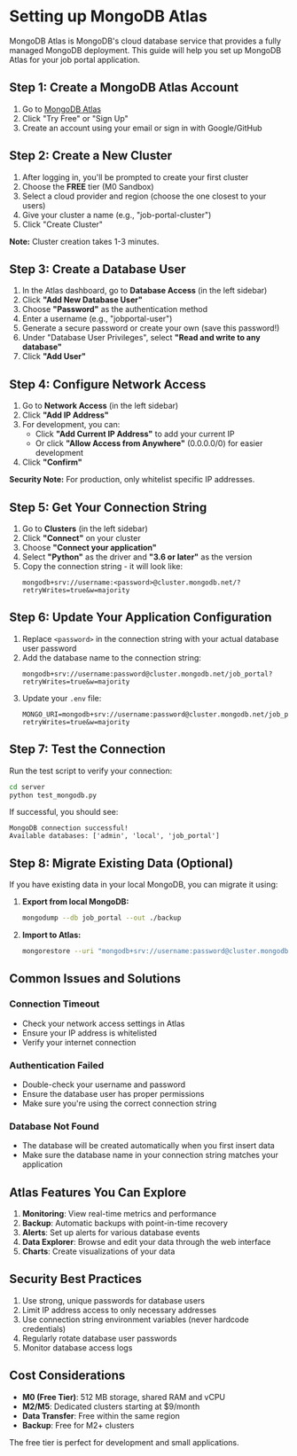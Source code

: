 # Setting up MongoDB Atlas

MongoDB Atlas is MongoDB's cloud database service that provides a fully managed MongoDB deployment. This guide will help you set up MongoDB Atlas for your job portal application.

## Step 1: Create a MongoDB Atlas Account

1. Go to [MongoDB Atlas](https://www.mongodb.com/atlas)
2. Click "Try Free" or "Sign Up"
3. Create an account using your email or sign in with Google/GitHub

## Step 2: Create a New Cluster

1. After logging in, you'll be prompted to create your first cluster
2. Choose the **FREE** tier (M0 Sandbox)
3. Select a cloud provider and region (choose the one closest to your users)
4. Give your cluster a name (e.g., "job-portal-cluster")
5. Click "Create Cluster"

**Note:** Cluster creation takes 1-3 minutes.

## Step 3: Create a Database User

1. In the Atlas dashboard, go to **Database Access** (in the left sidebar)
2. Click **"Add New Database User"**
3. Choose **"Password"** as the authentication method
4. Enter a username (e.g., "jobportal-user")
5. Generate a secure password or create your own (save this password!)
6. Under "Database User Privileges", select **"Read and write to any database"**
7. Click **"Add User"**

## Step 4: Configure Network Access

1. Go to **Network Access** (in the left sidebar)
2. Click **"Add IP Address"**
3. For development, you can:
   - Click **"Add Current IP Address"** to add your current IP
   - Or click **"Allow Access from Anywhere"** (0.0.0.0/0) for easier development
4. Click **"Confirm"**

**Security Note:** For production, only whitelist specific IP addresses.

## Step 5: Get Your Connection String

1. Go to **Clusters** (in the left sidebar)
2. Click **"Connect"** on your cluster
3. Choose **"Connect your application"**
4. Select **"Python"** as the driver and **"3.6 or later"** as the version
5. Copy the connection string - it will look like:
   ```
   mongodb+srv://username:<password>@cluster.mongodb.net/?retryWrites=true&w=majority
   ```

## Step 6: Update Your Application Configuration

1. Replace `<password>` in the connection string with your actual database user password
2. Add the database name to the connection string:
   ```
   mongodb+srv://username:password@cluster.mongodb.net/job_portal?retryWrites=true&w=majority
   ```
3. Update your `.env` file:
   ```
   MONGO_URI=mongodb+srv://username:password@cluster.mongodb.net/job_portal?retryWrites=true&w=majority
   ```

## Step 7: Test the Connection

Run the test script to verify your connection:
```bash
cd server
python test_mongodb.py
```

If successful, you should see:
```
MongoDB connection successful!
Available databases: ['admin', 'local', 'job_portal']
```

## Step 8: Migrate Existing Data (Optional)

If you have existing data in your local MongoDB, you can migrate it using:

1. **Export from local MongoDB:**
   ```bash
   mongodump --db job_portal --out ./backup
   ```

2. **Import to Atlas:**
   ```bash
   mongorestore --uri "mongodb+srv://username:password@cluster.mongodb.net/job_portal" ./backup/job_portal
   ```

## Common Issues and Solutions

### Connection Timeout
- Check your network access settings in Atlas
- Ensure your IP address is whitelisted
- Verify your internet connection

### Authentication Failed
- Double-check your username and password
- Ensure the database user has proper permissions
- Make sure you're using the correct connection string

### Database Not Found
- The database will be created automatically when you first insert data
- Make sure the database name in your connection string matches your application

## Atlas Features You Can Explore

1. **Monitoring**: View real-time metrics and performance
2. **Backup**: Automatic backups with point-in-time recovery
3. **Alerts**: Set up alerts for various database events
4. **Data Explorer**: Browse and edit your data through the web interface
5. **Charts**: Create visualizations of your data

## Security Best Practices

1. Use strong, unique passwords for database users
2. Limit IP address access to only necessary addresses
3. Use connection string environment variables (never hardcode credentials)
4. Regularly rotate database user passwords
5. Monitor database access logs

## Cost Considerations

- **M0 (Free Tier)**: 512 MB storage, shared RAM and vCPU
- **M2/M5**: Dedicated clusters starting at $9/month
- **Data Transfer**: Free within the same region
- **Backup**: Free for M2+ clusters

The free tier is perfect for development and small applications.
